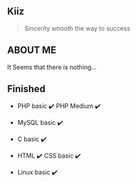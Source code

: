 ## Kiiz

> Sincerity smooth the way to success

## ABOUT ME

It Seems that there is nothing...

## Finished

- PHP basic   ✔️    PHP Medium   ✔️

- MySQL basic ✔️  

- C basic     ✔️

- HTML        ✔️    CSS basic    ✔️

- Linux basic ✔️
